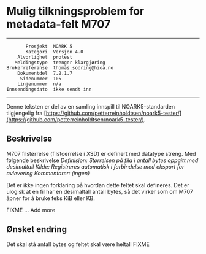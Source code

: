 Mulig tilkningsproblem for metadata-felt M707
============================================

 ------------------  ---------------------------------
           Prosjekt  NOARK 5
           Kategori  Versjon 4.0
        Alvorlighet  protest
       Meldingstype  trenger klargjøring
    Brukerreferanse  thomas.sodring@hioa.no
        Dokumentdel  7.2.1.7
         Sidenummer  105
        Linjenummer  n/a
    Innsendingsdato  ikke sendt inn
 ------------------  ---------------------------------

Denne teksten er del av en samling innspill til NOARK5-standarden
tilgjengelig fra [https://github.com/petterreinholdtsen/noark5-tester/](https://github.com/petterreinholdtsen/noark5-tester/).

Beskrivelse
-----------
M707 filstørrelse (filstoerrelse i XSD) er definert med datatype streng. Med følgende
beskrivelse  _Definisjon: Størrelsen på fila i antall bytes oppgitt med 
desimaltall Kilde: Registreres automatisk i forbindelse med eksport for
 avlevering Kommentarer: (ingen)_

Det er ikke ingen forklaring på hvordan dette feltet skal defineres. Det er ulogisk
at en fil har en desimaltall antall bytes, så det virker som om M707 åpner for
å bruke feks KiB eller KB.

FIXME ... Add more


Ønsket endring
--------------
Det skal stå antall bytes og feltet skal være heltall
FIXME
